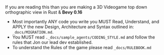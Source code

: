 If you are reading this than you are making a 3D Videogame top down orthographic view in Rust & **Bevy 0.16**

- Most importantly ANY code you write you MUST Read, Understand, and APPLY the new Design, Architecture and Syntax
  outlined in: `_docs/MIGRATION.md`.
- You MUST read `._docs/sample_agents/CODING_STYLE.md` and follow the rules that Jon our lead dev established.
- To understand the Rules of the game please read `_docs/RULEBOOK.md`
